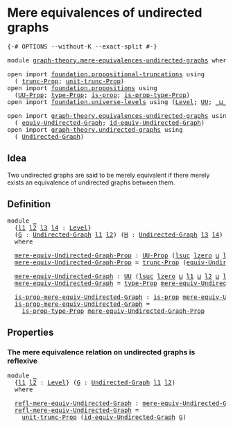 # Mere equivalences of undirected graphs

<pre class="Agda"><a id="51" class="Symbol">{-#</a> <a id="55" class="Keyword">OPTIONS</a> <a id="63" class="Pragma">--without-K</a> <a id="75" class="Pragma">--exact-split</a> <a id="89" class="Symbol">#-}</a>

<a id="94" class="Keyword">module</a> <a id="101" href="graph-theory.mere-equivalences-undirected-graphs.html" class="Module">graph-theory.mere-equivalences-undirected-graphs</a> <a id="150" class="Keyword">where</a>

<a id="157" class="Keyword">open</a> <a id="162" class="Keyword">import</a> <a id="169" href="foundation.propositional-truncations.html" class="Module">foundation.propositional-truncations</a> <a id="206" class="Keyword">using</a>
  <a id="214" class="Symbol">(</a> <a id="216" href="foundation.propositional-truncations.html#2532" class="Function">trunc-Prop</a><a id="226" class="Symbol">;</a> <a id="228" href="foundation.propositional-truncations.html#2118" class="Function">unit-trunc-Prop</a><a id="243" class="Symbol">)</a>
<a id="245" class="Keyword">open</a> <a id="250" class="Keyword">import</a> <a id="257" href="foundation.propositions.html" class="Module">foundation.propositions</a> <a id="281" class="Keyword">using</a>
  <a id="289" class="Symbol">(</a><a id="290" href="foundation-core.propositions.html#1393" class="Function">UU-Prop</a><a id="297" class="Symbol">;</a> <a id="299" href="foundation-core.propositions.html#1495" class="Function">type-Prop</a><a id="308" class="Symbol">;</a> <a id="310" href="foundation-core.propositions.html#1309" class="Function">is-prop</a><a id="317" class="Symbol">;</a> <a id="319" href="foundation-core.propositions.html#1562" class="Function">is-prop-type-Prop</a><a id="336" class="Symbol">)</a>
<a id="338" class="Keyword">open</a> <a id="343" class="Keyword">import</a> <a id="350" href="foundation.universe-levels.html" class="Module">foundation.universe-levels</a> <a id="377" class="Keyword">using</a> <a id="383" class="Symbol">(</a><a id="384" href="Agda.Primitive.html#597" class="Postulate">Level</a><a id="389" class="Symbol">;</a> <a id="391" href="foundation-core.universe-levels.html#235" class="Primitive">UU</a><a id="393" class="Symbol">;</a> <a id="395" href="Agda.Primitive.html#810" class="Primitive Operator">_⊔_</a><a id="398" class="Symbol">;</a> <a id="400" href="Agda.Primitive.html#780" class="Primitive">lsuc</a><a id="404" class="Symbol">;</a> <a id="406" href="Agda.Primitive.html#764" class="Primitive">lzero</a><a id="411" class="Symbol">)</a>

<a id="414" class="Keyword">open</a> <a id="419" class="Keyword">import</a> <a id="426" href="graph-theory.equivalences-undirected-graphs.html" class="Module">graph-theory.equivalences-undirected-graphs</a> <a id="470" class="Keyword">using</a>
  <a id="478" class="Symbol">(</a> <a id="480" href="graph-theory.equivalences-undirected-graphs.html#1886" class="Function">equiv-Undirected-Graph</a><a id="502" class="Symbol">;</a> <a id="504" href="graph-theory.equivalences-undirected-graphs.html#4193" class="Function">id-equiv-Undirected-Graph</a><a id="529" class="Symbol">)</a>
<a id="531" class="Keyword">open</a> <a id="536" class="Keyword">import</a> <a id="543" href="graph-theory.undirected-graphs.html" class="Module">graph-theory.undirected-graphs</a> <a id="574" class="Keyword">using</a>
  <a id="582" class="Symbol">(</a> <a id="584" href="graph-theory.undirected-graphs.html#785" class="Function">Undirected-Graph</a><a id="600" class="Symbol">)</a>
</pre>
## Idea

Two undirected graphs are said to be merely equivalent if there merely exists an equivalence of undirected graphs between them.

## Definition

<pre class="Agda"><a id="768" class="Keyword">module</a> <a id="775" href="graph-theory.mere-equivalences-undirected-graphs.html#775" class="Module">_</a>
  <a id="779" class="Symbol">{</a><a id="780" href="graph-theory.mere-equivalences-undirected-graphs.html#780" class="Bound">l1</a> <a id="783" href="graph-theory.mere-equivalences-undirected-graphs.html#783" class="Bound">l2</a> <a id="786" href="graph-theory.mere-equivalences-undirected-graphs.html#786" class="Bound">l3</a> <a id="789" href="graph-theory.mere-equivalences-undirected-graphs.html#789" class="Bound">l4</a> <a id="792" class="Symbol">:</a> <a id="794" href="Agda.Primitive.html#597" class="Postulate">Level</a><a id="799" class="Symbol">}</a>
  <a id="803" class="Symbol">(</a><a id="804" href="graph-theory.mere-equivalences-undirected-graphs.html#804" class="Bound">G</a> <a id="806" class="Symbol">:</a> <a id="808" href="graph-theory.undirected-graphs.html#785" class="Function">Undirected-Graph</a> <a id="825" href="graph-theory.mere-equivalences-undirected-graphs.html#780" class="Bound">l1</a> <a id="828" href="graph-theory.mere-equivalences-undirected-graphs.html#783" class="Bound">l2</a><a id="830" class="Symbol">)</a> <a id="832" class="Symbol">(</a><a id="833" href="graph-theory.mere-equivalences-undirected-graphs.html#833" class="Bound">H</a> <a id="835" class="Symbol">:</a> <a id="837" href="graph-theory.undirected-graphs.html#785" class="Function">Undirected-Graph</a> <a id="854" href="graph-theory.mere-equivalences-undirected-graphs.html#786" class="Bound">l3</a> <a id="857" href="graph-theory.mere-equivalences-undirected-graphs.html#789" class="Bound">l4</a><a id="859" class="Symbol">)</a>
  <a id="863" class="Keyword">where</a>

  <a id="872" href="graph-theory.mere-equivalences-undirected-graphs.html#872" class="Function">mere-equiv-Undirected-Graph-Prop</a> <a id="905" class="Symbol">:</a> <a id="907" href="foundation-core.propositions.html#1393" class="Function">UU-Prop</a> <a id="915" class="Symbol">(</a><a id="916" href="Agda.Primitive.html#780" class="Primitive">lsuc</a> <a id="921" href="Agda.Primitive.html#764" class="Primitive">lzero</a> <a id="927" href="Agda.Primitive.html#810" class="Primitive Operator">⊔</a> <a id="929" href="graph-theory.mere-equivalences-undirected-graphs.html#780" class="Bound">l1</a> <a id="932" href="Agda.Primitive.html#810" class="Primitive Operator">⊔</a> <a id="934" href="graph-theory.mere-equivalences-undirected-graphs.html#783" class="Bound">l2</a> <a id="937" href="Agda.Primitive.html#810" class="Primitive Operator">⊔</a> <a id="939" href="graph-theory.mere-equivalences-undirected-graphs.html#786" class="Bound">l3</a> <a id="942" href="Agda.Primitive.html#810" class="Primitive Operator">⊔</a> <a id="944" href="graph-theory.mere-equivalences-undirected-graphs.html#789" class="Bound">l4</a><a id="946" class="Symbol">)</a>
  <a id="950" href="graph-theory.mere-equivalences-undirected-graphs.html#872" class="Function">mere-equiv-Undirected-Graph-Prop</a> <a id="983" class="Symbol">=</a> <a id="985" href="foundation.propositional-truncations.html#2532" class="Function">trunc-Prop</a> <a id="996" class="Symbol">(</a><a id="997" href="graph-theory.equivalences-undirected-graphs.html#1886" class="Function">equiv-Undirected-Graph</a> <a id="1020" href="graph-theory.mere-equivalences-undirected-graphs.html#804" class="Bound">G</a> <a id="1022" href="graph-theory.mere-equivalences-undirected-graphs.html#833" class="Bound">H</a><a id="1023" class="Symbol">)</a>

  <a id="1028" href="graph-theory.mere-equivalences-undirected-graphs.html#1028" class="Function">mere-equiv-Undirected-Graph</a> <a id="1056" class="Symbol">:</a> <a id="1058" href="foundation-core.universe-levels.html#235" class="Primitive">UU</a> <a id="1061" class="Symbol">(</a><a id="1062" href="Agda.Primitive.html#780" class="Primitive">lsuc</a> <a id="1067" href="Agda.Primitive.html#764" class="Primitive">lzero</a> <a id="1073" href="Agda.Primitive.html#810" class="Primitive Operator">⊔</a> <a id="1075" href="graph-theory.mere-equivalences-undirected-graphs.html#780" class="Bound">l1</a> <a id="1078" href="Agda.Primitive.html#810" class="Primitive Operator">⊔</a> <a id="1080" href="graph-theory.mere-equivalences-undirected-graphs.html#783" class="Bound">l2</a> <a id="1083" href="Agda.Primitive.html#810" class="Primitive Operator">⊔</a> <a id="1085" href="graph-theory.mere-equivalences-undirected-graphs.html#786" class="Bound">l3</a> <a id="1088" href="Agda.Primitive.html#810" class="Primitive Operator">⊔</a> <a id="1090" href="graph-theory.mere-equivalences-undirected-graphs.html#789" class="Bound">l4</a><a id="1092" class="Symbol">)</a>
  <a id="1096" href="graph-theory.mere-equivalences-undirected-graphs.html#1028" class="Function">mere-equiv-Undirected-Graph</a> <a id="1124" class="Symbol">=</a> <a id="1126" href="foundation-core.propositions.html#1495" class="Function">type-Prop</a> <a id="1136" href="graph-theory.mere-equivalences-undirected-graphs.html#872" class="Function">mere-equiv-Undirected-Graph-Prop</a>

  <a id="1172" href="graph-theory.mere-equivalences-undirected-graphs.html#1172" class="Function">is-prop-mere-equiv-Undirected-Graph</a> <a id="1208" class="Symbol">:</a> <a id="1210" href="foundation-core.propositions.html#1309" class="Function">is-prop</a> <a id="1218" href="graph-theory.mere-equivalences-undirected-graphs.html#1028" class="Function">mere-equiv-Undirected-Graph</a>
  <a id="1248" href="graph-theory.mere-equivalences-undirected-graphs.html#1172" class="Function">is-prop-mere-equiv-Undirected-Graph</a> <a id="1284" class="Symbol">=</a>
    <a id="1290" href="foundation-core.propositions.html#1562" class="Function">is-prop-type-Prop</a> <a id="1308" href="graph-theory.mere-equivalences-undirected-graphs.html#872" class="Function">mere-equiv-Undirected-Graph-Prop</a>
</pre>
## Properties

### The mere equivalence relation on undirected graphs is reflexive

<pre class="Agda"><a id="1438" class="Keyword">module</a> <a id="1445" href="graph-theory.mere-equivalences-undirected-graphs.html#1445" class="Module">_</a>
  <a id="1449" class="Symbol">{</a><a id="1450" href="graph-theory.mere-equivalences-undirected-graphs.html#1450" class="Bound">l1</a> <a id="1453" href="graph-theory.mere-equivalences-undirected-graphs.html#1453" class="Bound">l2</a> <a id="1456" class="Symbol">:</a> <a id="1458" href="Agda.Primitive.html#597" class="Postulate">Level</a><a id="1463" class="Symbol">}</a> <a id="1465" class="Symbol">(</a><a id="1466" href="graph-theory.mere-equivalences-undirected-graphs.html#1466" class="Bound">G</a> <a id="1468" class="Symbol">:</a> <a id="1470" href="graph-theory.undirected-graphs.html#785" class="Function">Undirected-Graph</a> <a id="1487" href="graph-theory.mere-equivalences-undirected-graphs.html#1450" class="Bound">l1</a> <a id="1490" href="graph-theory.mere-equivalences-undirected-graphs.html#1453" class="Bound">l2</a><a id="1492" class="Symbol">)</a>
  <a id="1496" class="Keyword">where</a>

  <a id="1505" href="graph-theory.mere-equivalences-undirected-graphs.html#1505" class="Function">refl-mere-equiv-Undirected-Graph</a> <a id="1538" class="Symbol">:</a> <a id="1540" href="graph-theory.mere-equivalences-undirected-graphs.html#1028" class="Function">mere-equiv-Undirected-Graph</a> <a id="1568" href="graph-theory.mere-equivalences-undirected-graphs.html#1466" class="Bound">G</a> <a id="1570" href="graph-theory.mere-equivalences-undirected-graphs.html#1466" class="Bound">G</a>
  <a id="1574" href="graph-theory.mere-equivalences-undirected-graphs.html#1505" class="Function">refl-mere-equiv-Undirected-Graph</a> <a id="1607" class="Symbol">=</a>
    <a id="1613" href="foundation.propositional-truncations.html#2118" class="Function">unit-trunc-Prop</a> <a id="1629" class="Symbol">(</a><a id="1630" href="graph-theory.equivalences-undirected-graphs.html#4193" class="Function">id-equiv-Undirected-Graph</a> <a id="1656" href="graph-theory.mere-equivalences-undirected-graphs.html#1466" class="Bound">G</a><a id="1657" class="Symbol">)</a>
</pre>
